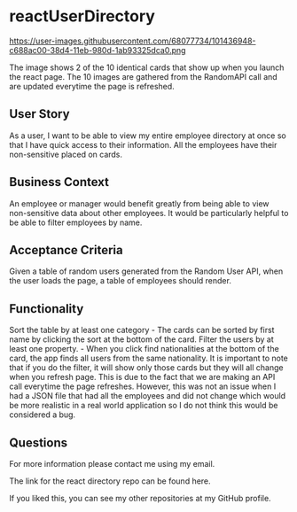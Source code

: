 # reactUserDirectory
https://user-images.githubusercontent.com/68077734/101436948-c688ac00-38d4-11eb-980d-1ab93325dca0.png

The image shows 2 of the 10 identical cards that show up when you launch the react page. The 10 images are gathered from the RandomAPI call and are updated everytime the page is refreshed.

## User Story
As a user, I want to be able to view my entire employee directory at once so that I have quick access to their information. All the employees have their non-sensitive placed on cards.

## Business Context
An employee or manager would benefit greatly from being able to view non-sensitive data about other employees. It would be particularly helpful to be able to filter employees by name.

## Acceptance Criteria
Given a table of random users generated from the Random User API, when the user loads the page, a table of employees should render.

## Functionality
Sort the table by at least one category - The cards can be sorted by first name by clicking the sort at the bottom of the card.
Filter the users by at least one property. - When you click find nationalities at the bottom of the card, the app finds all users from the same nationality.
It is important to note that if you do the filter, it will show only those cards but they will all change when you refresh page. This is due to the fact that we are making an API call everytime the page refreshes. However, this was not an issue when I had a JSON file that had all the employees and did not change which would be more realistic in a real world application so I do not think this would be considered a bug.

## Questions
For more information please contact me using my email.

The link for the react directory repo can be found here.

If you liked this, you can see my other repositories at my GitHub profile.
